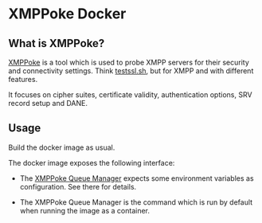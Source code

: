 XMPPoke Docker
==============

What is XMPPoke?
----------------

[XMPPoke](https://bitbucket.org/xnyhps/xmppoke) is a tool which is used to probe
XMPP servers for their security and connectivity settings.
Think [testssl.sh](https://testssl.sh/), but for XMPP and with different features.

It focuses on cipher suites, certificate validity, authentication options, SRV
record setup and DANE.

Usage
-----

Build the docker image as usual.

The docker image exposes the following interface:

* The
  [XMPPoke Queue Manager](https://github.com/horazont/xmppoke-queue/) expects
  some environment variables as configuration. See there for details.

* The XMPPoke Queue Manager is the command which is run by default when running
  the image as a container.
